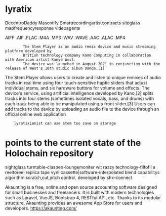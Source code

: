 # lyratix
DecentroDaddy
Mascotify
Smartrecordingartistcontracts
siteglass
mapfrequencyresponse
videoagents

AIFF .AIF .FLAC .M4A .MP3 .WAV .WAVE .AAC .ALAC .MP4

            The Stem Player is an audio remix device and music streaming platform developed by  
            British technology company Kano Computing in collaboration with American artist Kanye West. 
            The device was launched in August 2021 in conjunction with the release of West's 10th studio album Donda.[1]

The Stem Player allows users to create and listen to unique remixes of audio tracks in real time using four touch-sensitive haptic sliders that adjust individual stems, and six hardware buttons for volume and effects. The device's service, using artificial intelligence developed by Kano,[2] splits tracks into four stems (sometimes      isolated vocals, bass, and drums) with each track being able to be manipulated using a front slider.[3] Users can add tracks to the device by uploading an audio file to           the device through an official online web application

        lyratixianist can use stem too save on storage
# points to the current state of the Holochain repository
sightglass turntable-claspen-loungemoniter wit razzy technology-filtofil a reeltoreel replica
tape vynl cassette|software-interpolated blend capabilitys algorithm scratch,cut,pitch control, developed by shx-connect 


Akaunting is a free, online and open source accounting software designed for small businesses and freelancers. It is built with modern technologies such as Laravel, VueJS, Bootstrap 4, RESTful API, etc. Thanks to its modular structure, Akaunting provides an awesome App Store for users and developers. https://akaunting.com/
